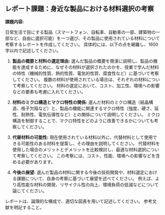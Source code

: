 ## レポート課題：身近な製品における材料選択の考察

**課題内容:**

日常生活で目にする製品（スマートフォン、自転車、自動車の一部、建築物の一部など、自由に選択可能）を一つ選び、その製品に使用されている材料について考察するレポートを作成してください。  具体的には、以下の点を網羅し、1600字以内で記述してください。

1. **製品の概要と材料の選定理由:** 選んだ製品の概要を簡潔に説明し、製品の機能を達成するために、なぜその材料が選択されたのかを、授業で学んだ材料の特性（機械的性質、熱的性質、電気的性質、腐食性など）に基づいて考察してください。  複数の材料が使用されている場合は、それぞれの材料について考察してください。  材料の選定において、コスト、加工性、環境への影響などの要素も考慮に入れてください。

2. **材料のミクロ構造とマクロ特性の関係:** 選んだ材料のミクロ構造（結晶構造、格子欠陥など）と、製品の機能に関連するマクロ特性（強度、硬さ、延性、耐熱性、電気伝導性など）との関係について説明してください。  ミクロ構造を制御することで、マクロ特性をどのように改善できるかについても考察してください。

3. **代替材料の可能性:**  現在使用されている材料以外に、代替材料として使用できる可能性のある材料を提案し、その理由を説明してください。  代替材料を使用した場合のメリットとデメリットを比較検討し、最適な材料選択について考察してください。  この考察には、コスト、性能、環境への影響などを含める必要があります。

4. **今後の展望:**  選んだ製品の材料に関する今後の技術開発や、材料選定における課題について、自身の考察に基づいて展望を述べてください。  例えば、より高性能な材料の開発、リサイクル性の向上、環境負荷の低減などについて論じてください。


レポートは、論理的な構成で、適切な図表を用いて記述してください。  参考文献を明記すること。
